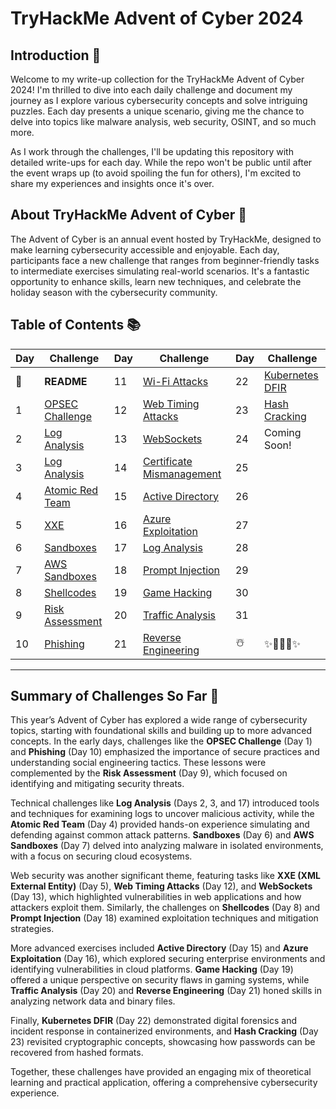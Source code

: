 # TryHackMe Advent of Cyber 2024

## Introduction 🖤
Welcome to my write-up collection for the TryHackMe Advent of Cyber 2024! I'm thrilled to dive into each daily challenge and document my journey as I explore various cybersecurity concepts and solve intriguing puzzles. Each day presents a unique scenario, giving me the chance to delve into topics like malware analysis, web security, OSINT, and so much more.

As I work through the challenges, I'll be updating this repository with detailed write-ups for each day. While the repo won't be public until after the event wraps up (to avoid spoiling the fun for others), I'm excited to share my experiences and insights once it's over.

## About TryHackMe Advent of Cyber 🎄
The Advent of Cyber is an annual event hosted by TryHackMe, designed to make learning cybersecurity accessible and enjoyable. Each day, participants face a new challenge that ranges from beginner-friendly tasks to intermediate exercises simulating real-world scenarios. It's a fantastic opportunity to enhance skills, learn new techniques, and celebrate the holiday season with the cybersecurity community.


## Table of Contents 📚

| Day  | Challenge                              | Day  | Challenge                               | Day  | Challenge                               |
|------|----------------------------------------|------|-----------------------------------------|------|-----------------------------------------|
| 📖  | **README**                             | 11   | [Wi-Fi Attacks](day_11.md)             | 22   | [Kubernetes DFIR](day_22.md)            |
| 1    | [OPSEC Challenge](day1.md)             | 12   | [Web Timing Attacks](day_12.md)        | 23   | [Hash Cracking](day_23.md)              |
| 2    | [Log Analysis](day2.md)                | 13   | [WebSockets](day_13.md)                | 24   | Coming Soon!                            |
| 3    | [Log Analysis](day3.md)                | 14   | [Certificate Mismanagement](day_14.md) | 25   |                                         |
| 4    | [Atomic Red Team](day4.md)             | 15   | [Active Directory](day_15.md)          | 26   |                                         |
| 5    | [XXE](day5.md)                         | 16   | [Azure Exploitation](day_16.md)        | 27   |                                         |
| 6    | [Sandboxes](day6.md)                   | 17   | [Log Analysis](day_17.md)              | 28   |                                         |
| 7    | [AWS Sandboxes](day7.md)               | 18   | [Prompt Injection](day_18.md)          | 29   |                                         |
| 8    | [Shellcodes](day8.md)                  | 19   | [Game Hacking](day_19.md)              | 30   |                                         |
| 9    | [Risk Assessment](day9.md)             | 20   | [Traffic Analysis](day_20.md)          | 31   |                                         |
| 10   | [Phishing](day_10.md)                  | 21   | [Reverse Engineering](day_21.md)       | ☃️  | ✨🎄🎅🎁✨                              |

---

## Summary of Challenges So Far 🌟
This year’s Advent of Cyber has explored a wide range of cybersecurity topics, starting with foundational skills and building up to more advanced concepts. In the early days, challenges like the **OPSEC Challenge** (Day 1) and **Phishing** (Day 10) emphasized the importance of secure practices and understanding social engineering tactics. These lessons were complemented by the **Risk Assessment** (Day 9), which focused on identifying and mitigating security threats.

Technical challenges like **Log Analysis** (Days 2, 3, and 17) introduced tools and techniques for examining logs to uncover malicious activity, while the **Atomic Red Team** (Day 4) provided hands-on experience simulating and defending against common attack patterns. **Sandboxes** (Day 6) and **AWS Sandboxes** (Day 7) delved into analyzing malware in isolated environments, with a focus on securing cloud ecosystems.

Web security was another significant theme, featuring tasks like **XXE (XML External Entity)** (Day 5), **Web Timing Attacks** (Day 12), and **WebSockets** (Day 13), which highlighted vulnerabilities in web applications and how attackers exploit them. Similarly, the challenges on **Shellcodes** (Day 8) and **Prompt Injection** (Day 18) examined exploitation techniques and mitigation strategies.

More advanced exercises included **Active Directory** (Day 15) and **Azure Exploitation** (Day 16), which explored securing enterprise environments and identifying vulnerabilities in cloud platforms. **Game Hacking** (Day 19) offered a unique perspective on security flaws in gaming systems, while **Traffic Analysis** (Day 20) and **Reverse Engineering** (Day 21) honed skills in analyzing network data and binary files.

Finally, **Kubernetes DFIR** (Day 22) demonstrated digital forensics and incident response in containerized environments, and **Hash Cracking** (Day 23) revisited cryptographic concepts, showcasing how passwords can be recovered from hashed formats.

Together, these challenges have provided an engaging mix of theoretical learning and practical application, offering a comprehensive cybersecurity experience.
